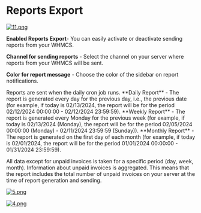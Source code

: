 # Reports Export

[![11.png](https://doc.puq.info/uploads/images/gallery/2024-02/scaled-1680-/11.png)](https://doc.puq.info/uploads/images/gallery/2024-02/11.png)

**Enabled Reports Export**- You can easily activate or deactivate sending reports from your WHMCS.

**Channel for sending reports** - Select the channel on your server where reports from your WHMCS will be sent.

**Color for report message** - Choose the color of the sidebar on report notifications.

<p class="callout info">Reports are sent when the daily cron job runs.  
**Daily Report** - The report is generated every day for the previous day, i.e., the previous date (for example, if today is 02/13/2024, the report will be for the period 02/12/2024 00:00:00 - 02/12/2024 23:59:59).  
**Weekly Report** - The report is generated every Monday for the previous week (for example, if today is 02/13/2024 (Monday), the report will be for the period 02/05/2024 00:00:00 (Monday) - 02/11/2024 23:59:59 (Sunday)).  
**Monthly Report** - The report is generated on the first day of each month (for example, if today is 02/01/2024, the report will be for the period 01/01/2024 00:00:00 - 01/31/2024 23:59:59).</p>

<p class="callout info">All data except for unpaid invoices is taken for a specific period (day, week, month). Information about unpaid invoices is aggregated. This means that the report includes the total number of unpaid invoices on your server at the time of report generation and sending.</p>

[![5.png](https://doc.puq.info/uploads/images/gallery/2024-02/scaled-1680-/5.png)](https://doc.puq.info/uploads/images/gallery/2024-02/5.png)

[![4.png](https://doc.puq.info/uploads/images/gallery/2024-02/scaled-1680-/4.png)](https://doc.puq.info/uploads/images/gallery/2024-02/4.png)